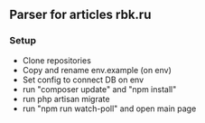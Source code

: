 ## Parser for articles rbk.ru

### Setup

- Clone repositories
- Copy and rename env.example (on env)
- Set config to connect DB on env
- run "composer update" and "npm install"
- run php artisan migrate
- run "npm run watch-poll" and open main page

